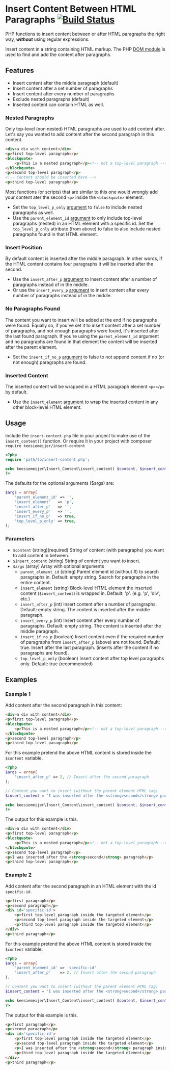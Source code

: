 # Insert Content Between HTML Paragraphs [![Build Status](https://travis-ci.org/keesiemeijer/insert-content.svg?branch=master)](http://travis-ci.org/keesiemeijer/insert-content) #

PHP functions to insert content between or after HTML paragraphs the right way, ***without*** using regular expressions.

Insert content in a string containing HTML markup. The PHP [DOM module](https://secure.php.net/manual/en/book.dom.php) is used to find and add the content after paragraphs.

## Features
* Insert content after the middle paragraph (default)
* Insert content after a set number of paragraphs
* Insert content after every number of paragraphs
* Exclude nested paragraphs (default)
* Inserted content can contain HTML as well. 

### Nested Paragraphs
Only top-level (non nested) HTML paragraphs are used to add content after. Let's say you wanted to add content after the second paragraph in this content.

```html
<div>a div with content</div>
<p>first top-level paragraph</p>
<blockquote>
	<p>This is a nested paragraph</p><!-- not a top-level paragraph -->
</blockquote>
<p>second top-level paragraph</p>
<!-- Content should be inserted here -->
<p>third top-level paragraph</p>
```

Most functions (or scripts) that are similar to this one would wrongly add your content ater the second `<p>` inside the `<blockquote>` element.
* Set the `top_level_p_only` [argument](https://github.com/keesiemeijer/insert-content#parameters) to `false` to include nested paragraphs as well.
* Use the `parent_element_id` [argument](https://github.com/keesiemeijer/insert-content#parameters) to only include top-level paragraphs (nested) in an HTML element with a specific id. Set the `top_level_p_only` attribute (from above) to false to also include nested paragraphs found in that HTML element.

### Insert Position
By default content is inserted after the middle paragraph. In other words, if the HTML content contains four paragraphs it will be inserted after the second.
* Use the `insert_after_p` [argument](https://github.com/keesiemeijer/insert-content#parameters) to insert content after a number of paragraphs instead of in the middle.
* Or use the `insert_every_p` [argument](https://github.com/keesiemeijer/insert-content#parameters) to insert content after every number of paragraphs instead of in the middle.

### No Paragraphs Found
The content you want to insert will be added at the end if no paragraphs were found. Equally so, if you've set it to insert content after a set number of paragraphs, and not enough paragraphs were found, it's inserted after the last found paragraph. If you're using the `parent_element_id` argument and no paragraphs are found in that element the content will be inserted after the parent element.
* Set the `insert_if_no_p` [argument](https://github.com/keesiemeijer/insert-content#parameters) to false to not append content if no (or not enough) paragraphs are found.

### Inserted Content
The inserted content will be wrapped in a HTML paragraph element `<p></p>` by default.
* Use the `insert_element` [argument](https://github.com/keesiemeijer/insert-content#parameters) to wrap the inserted content in any other block-level HTML element.

## Usage
Include the `insert-content.php` file in your project to make use of the `insert_content()` function.
Or require it in your project with composer `require keesiemeijer/insert-content`

```php
<?php
require 'path/to/insert-content.php';

echo keesiemeijer\Insert_Content\insert_content( $content, $insert_content, $args ); 
?>
```

The defaults for the optional arguments ($args) are:
```php
$args = array(
	'parent_element_id' => '',
	'insert_element'   => 'p',
	'insert_after_p'   => '',
	'insert_every_p'   => '',
	'insert_if_no_p'   => true,
	'top_level_p_only' => true,
);
```

### Parameters

* `$content` (string)(required) String of content (with paragraphs) you want to add content in between.
* `$insert_content` (string) String of content you want to insert.
* `$args` (array) Array with optional arguments
  * `parent_element_id` (string) Parent element id (without #) to search paragraphs in.
  Default: empty string. Search for paragraphs in the entire content.
  * `insert_element` (string) Block-level HTML element the inserted content (`$insert_content`) is wrapped in.
  Default: 'p'. (e.g. 'p', 'div', etc.)
  * `insert_after_p` (int) Insert content after a number of paragraphs.
  Default: empty string. The content is inserted after the middle paragraph.
  * `insert_every_p` (int) Insert content after every number of paragraphs.
  Default: empty string. The content is inserted after the middle paragraph.
  * `insert_if_no_p` (boolean) Insert content even if the required number of paragraphs from `insert_after_p` (above) are not found.
  Default: true. Insert after the last paragraph. (inserts after the content if no paragraphs are found).
  * `top_level_p_only` (boolean) Insert content after top level paragraphs only.
  Default: true (recommended)

## Examples
### Example 1
Add content after the second paragraph in this content:
```html
<div>a div with content</div>
<p>first top-level paragraph</p>
<blockquote>
	<p>This is a nested paragraph</p><!-- not a top-level paragraph -->
</blockquote>
<p>second top-level paragraph</p>
<p>third top-level paragraph</p>
```

For this example pretend the above HTML content is stored inside the `$content` variable.

```php
<?php
$args = array(
	'insert_after_p' => 2, // Insert after the second paragraph
);

// Content you want to insert (without the parent element HTML tag)
$insert_content = 'I was inserted after the <strong>second</strong> paragraph';

echo keesiemeijer\Insert_Content\insert_content( $content, $insert_content, $args );
?>
```

The output for this example is this.
```html
<div>a div with content</div>
<p>first top-level paragraph</p>
<blockquote>
	<p>This is a nested paragraph</p><!-- not a top-level paragraph -->
</blockquote>
<p>second top-level paragraph</p>
<p>I was inserted after the <strong>second</strong> paragraph</p>
<p>third top-level paragraph</p>
```

### Example 2
Add content after the second paragraph in an HTML element with the id `specific-id`.

```html
<p>first paragraph</p>
<p>second paragraph</p>
<div id='specific-id'>
	<p>first top-level paragraph inside the targeted element</p>
	<p>second top-level paragraph inside the targeted element</p>
	<p>third top-level paragraph inside the targeted element</p>
</div>
<p>third paragraph</p>
```

For this example pretend the above HTML content is stored inside the `$content` variable.

```php
<?php
$args = array(
	'parent_element_id' => 'specific-id'
	'insert_after_p'    => 2, // Insert after the second paragraph
);

// Content you want to insert (without the parent element HTML tag)
$insert_content = 'I was inserted after the <strong>second</strong> paragraph inside the targeted element';

echo keesiemeijer\Insert_Content\insert_content( $content, $insert_content, $args );
?>
```

The output for this example is this.
```html
<p>first paragraph</p>
<p>second paragraph</p>
<div id='specific-id'>
	<p>first top-level paragraph inside the targeted element</p>
	<p>second top-level paragraph inside the targeted element</p>
	<p>I was inserted after the <strong>second</strong> paragraph inside the targeted element</p>
	<p>third top-level paragraph inside the targeted element</p>
</div>
<p>third paragraph</p>
```